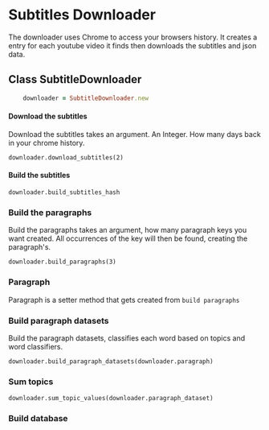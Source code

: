 # Subtitles Downloader

The downloader uses Chrome to access your browsers history. It creates a entry for
each youtube video it finds then downloads the subtitles and json data.

## Class SubtitleDownloader

```ruby
    downloader = SubtitleDownloader.new
```

#### Download the subtitles

Download the subtitles takes an argument. An Integer. How many days back in your chrome history.


    downloader.download_subtitles(2)


#### Build the subtitles


    downloader.build_subtitles_hash


### Build the paragraphs

Build the paragraphs takes an argument, how many paragraph keys you want created.
All occurrences of the key will then be found, creating the paragraph's.


    downloader.build_paragraphs(3)

### Paragraph

Paragraph is a setter method that gets created from `build paragraphs` 


### Build paragraph datasets

Build the paragraph datasets, classifies each word based on topics and word
classifiers.

    
    downloader.build_paragraph_datasets(downloader.paragraph)

### Sum topics

    
    downloader.sum_topic_values(downloader.paragraph_dataset)

### Build database


